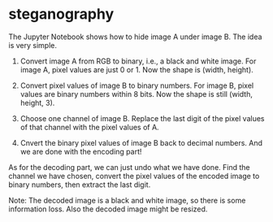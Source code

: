 # steganography
The Jupyter Notebook shows how to hide image A under image B. The idea is very simple.

1. Convert image A from RGB to binary, i.e., a black and white image. For image A, pixel values are just 0 or 1. Now the shape is (width, height).

2. Convert pixel values of image B to binary numbers. For image B, pixel values are binary numbers within 8 bits. Now the shape is still (width, height, 3).

3. Choose one channel of image B. Replace the last digit of the pixel values of that channel with the pixel values of A.

4. Cnvert the binary pixel values of image B back to decimal numbers. And we are done with the encoding part!

As for the decoding part, we can just undo what we have done. Find the channel we have chosen, convert the pixel values of the encoded image to binary numbers, then extract the last digit.

Note: The decoded image is a black and white image, so there is some information loss. Also the decoded image might be resized.
